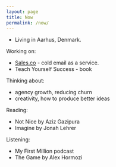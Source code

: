 ```yaml
---
layout: page
title: Now
permalink: /now/
---
```


* Living in Aarhus, Denmark.

Working on:

* [Sales.co](https://sales.co) - cold email as a service.
* Teach Yourself Success - book 

Thinking about:

* agency growth, reducing churn
* creativity, how to produce better ideas

Reading:

* Not Nice by Aziz Gazipura
* Imagine by Jonah Lehrer

Listening:

* My First Million podcast
* The Game by Alex Hormozi
